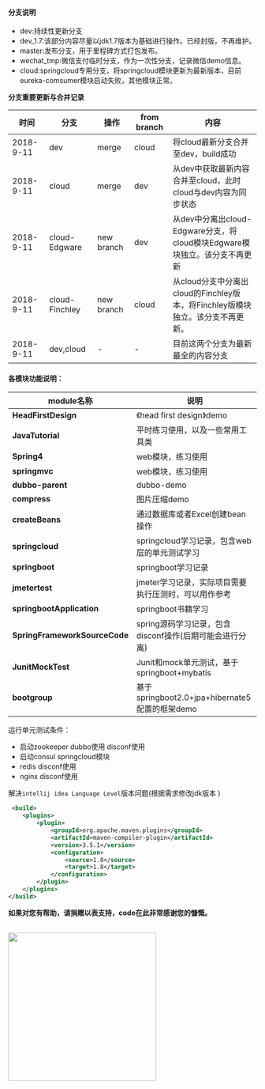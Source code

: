 #### 分支说明

 * dev:持续性更新分支
 * dev_1.7:该部分内容尽量以jdk1.7版本为基础进行操作。已经封版，不再维护。
 * master:发布分支，用于里程碑方式打包发布。
 * wechat_tmp:微信支付临时分支，作为一次性分支，记录微信demo信息。
 * cloud:springcloud专用分支，将springcloud模块更新为最新版本，目前eureka-comsumer模块启动失败，其他模块正常。
 
 **分支重要更新与合并记录**
 
 |时间|分支|操作|from branch|内容|
 |---|---|---|---|---|
 |2018-9-11|dev|merge|cloud|将cloud最新分支合并至dev，build成功|
 |2018-9-11|cloud|merge|dev|从dev中获取最新内容合并至cloud，此时cloud与dev内容为同步状态|
 |2018-9-11|cloud-Edgware|new branch|dev|从dev中分离出cloud-Edgware分支，将cloud模块Edgware模块独立。该分支不再更新|
 |2018-9-11|cloud-Finchley|new branch|cloud|从cloud分支中分离出cloud的Finchley版本，将Finchley版模块独立。该分支不再更新。|
 |2018-9-11|dev,cloud|-|-|目前这两个分支为最新最全的内容分支|
 
 
#### 各模块功能说明：

|module名称|说明|
|---|---|
|**HeadFirstDesign**| 《head first design》demo|
|**JavaTutorial**| 平时练习使用，以及一些常用工具类|
|**Spring4**| web模块，练习使用|
|**springmvc**| web模块，练习使用|
|**dubbo-parent**| dubbo-demo|
|**compress**|图片压缩demo|
|**createBeans**| 通过数据库或者Excel创建bean操作|
|**springcloud**| springcloud学习记录，包含web层的单元测试学习|
|**springboot**| springboot学习记录|
|**jmetertest**| jmeter学习记录，实际项目需要执行压测时，可以用作参考|
|**springbootApplication**| springboot书籍学习|
|**SpringFrameworkSourceCode**| spring源码学习记录，包含disconf操作(后期可能会进行分离)|
|**JunitMockTest**| Junit和mock单元测试，基于springboot+mybatis|
|**bootgroup**| 基于springboot2.0+jpa+hibernate5配置的框架demo|


运行单元测试条件：

* 启动zookeeper dubbo使用 disconf使用
* 启动consul springcloud模块
* redis disconf使用
* nginx disconf使用

解决`intellij idea Language Level`版本问题(根据需求修改jdk版本
)

```xml
 <build>
    <plugins>
        <plugin>
            <groupId>org.apache.maven.plugins</groupId>
            <artifactId>maven-compiler-plugin</artifactId>
            <version>3.5.1</version>
            <configuration>
                <source>1.8</source>
                <target>1.8</target>
            </configuration>
        </plugin>
    </plugins>
</build>

```


**如果对您有帮助，请捐赠以表支持，code在此非常感谢您的慷慨。**<br><br>

<img src="https://images.gitee.com/uploads/images/2019/0122/104135_26cef806_2275632.jpeg" width="300">
